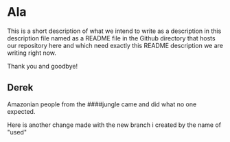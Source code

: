 Ala
===

This is a short description of what we intend to write as a description in this description file named as a README file in the Github directory that hosts our repository here and which need exactly this README description we are writing right now.

Thank you and goodbye!

Derek
---

Amazonian people from the 
####jungle 
came and did what no one expected.

Here is another change made with the new branch i created by the name of "used"
